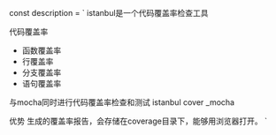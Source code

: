 
const description = `
istanbul是一个代码覆盖率检查工具

代码覆盖率
* 函数覆盖率
* 行覆盖率
* 分支覆盖率
* 语句覆盖率

与mocha同时进行代码覆盖率检查和测试
istanbul cover _mocha

优势
生成的覆盖率报告，会存储在coverage目录下，能够用浏览器打开。
`